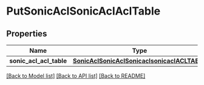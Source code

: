 # PutSonicAclSonicAclAclTable

## Properties
Name | Type | Description | Notes
------------ | ------------- | ------------- | -------------
**sonic_acl_acl_table** | [**SonicAclSonicAclSonicaclsonicaclACLTABLE**](SonicAclSonicAclSonicaclsonicaclACLTABLE.md) |  | [optional] 

[[Back to Model list]](../README.md#documentation-for-models) [[Back to API list]](../README.md#documentation-for-api-endpoints) [[Back to README]](../README.md)


